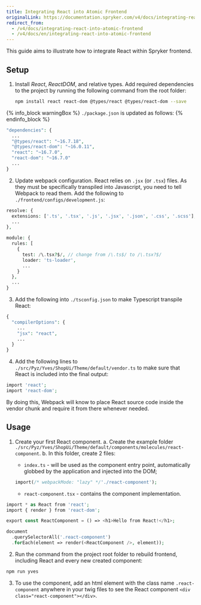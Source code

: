 ```yaml
---
title: Integrating React into Atomic Frontend
originalLink: https://documentation.spryker.com/v4/docs/integrating-react-into-atomic-frontend
redirect_from:
  - /v4/docs/integrating-react-into-atomic-frontend
  - /v4/docs/en/integrating-react-into-atomic-frontend
---
```


This guide aims to illustrate how to integrate React within Spryker frontend.

## Setup
1. Install *React*, *ReactDOM*, and relative types.
        Add required dependencies to the project by running the following command from the root folder:

    ```bash
    npm install react react-dom @types/react @types/react-dom --save
    ```
    
    
{% info_block warningBox %}
`./package.json` is updated as follows:
{% endinfo_block %}

```php
"dependencies": {
  ...
  "@types/react": "~16.7.18",
  "@types/react-dom": "~16.0.11",
  "react": "~16.7.0",
  "react-dom": "~16.7.0"
  ...
}
```

2. Update webpack configuration.
			React relies on `.jsx` (or `.tsx`) files. As they must be specifically transpiled into Javascript, you need to tell Webpack to read them. Add the following to `./frontend/configs/development.js`:
            
            
```php
resolve: {
  extensions: ['.ts', '.tsx', '.js', '.jsx', '.json', '.css', '.scss'], // add .jsx and tsx here
  ...
},

module: {
  rules: [
    {
      test: /\.tsx?$/, // change from /\.ts$/ to /\.tsx?$/
      loader: 'ts-loader',
      ...
    }
  },
  ...
}
```

3. Add the following into `./tsconfig.json` to make Typescript transpile React:

```php
{
  "compilerOptions": {
    ...
    "jsx": "react",
    ...
  }
}
```

4. Add the following lines to  `./src/Pyz/Yves/ShopUi/Theme/default/vendor.ts` to make sure that React is included into the final output:	

```php
import 'react';
import 'react-dom';
```

By doing this, Webpack will know to place React source code inside the vendor chunk and require it from there whenever needed.

## Usage
1. Create your first React component.
    a. Create the example folder `./src/Pyz/Yves/ShopUi/Theme/default/components/molecules/react-component`.
    b. In this folder, create 2 files:
      * `index.ts` - will be used as the component entry point, automatically globbed by the application and injected into the DOM;
      
    ```php
    import(/* webpackMode: "lazy" */'./react-component');
    ```
      * `react-component.tsx` - contains the component implementation.

```php
import * as React from 'react';
import { render } from 'react-dom';

export const ReactComponent = () => <h1>Hello from React!</h1>;

document
  .querySelectorAll('.react-component')
  .forEach(element => render(<ReactComponent />, element));

```

2. Run the command from the project root folder to rebuild frontend, including React and every new created component:

```bash
npm run yves
```
3. To use the component, add an html element with the class name `.react-component` anywhere in your twig files to see the React component `<div class="react-component"></div>`.
